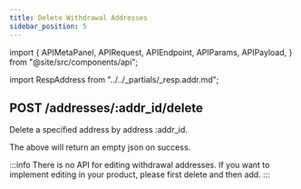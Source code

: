 ```yaml
---
title: Delete Withdrawal Addresses
sidebar_position: 5
---
```


import {
  APIMetaPanel,
  APIRequest,
  APIEndpoint,
  APIParams,
  APIPayload,
} from "@site/src/components/api";

import RespAddress from "../../_partials/_resp.addr.md";

## POST /addresses/:addr_id/delete

Delete a specified address by address :addr_id.

<APIEndpoint url="/addresses/:addr_id/delete" />

<APIMetaPanel scope="Authorized" scopeNote="" />

<APIParams
  p-addr_id="the address' id which you are deleting"
  p-addr_id-required={true}
/>

<APIRequest
  title="Delete an ETH address"
  method="POST"
  url='/addresses/ba3a2e33-efde-40b9-9cac-c293f0d1a3f2/delete --data &apos;{"pin":"d2EJy5kmt56d3U5PeKm+TJLBnXBuyxBTcWxytL8pk/LXwJEak9r8iVMcASjgvoO+"}&apos;'
/>

<RespAddress />

The above will return an empty json on success.

:::info
There is no API for editing withdrawal addresses. If you want to implement editing in your product, please first delete and then add.
:::
